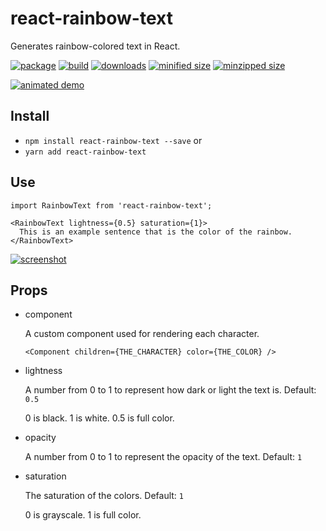 # react-rainbow-text
Generates rainbow-colored text in React.

[![package](https://img.shields.io/github/package-json/v/CharlesStover/react-rainbow-text.svg)](http://github.com/CharlesStover/react-rainbow-text/)
[![build](https://travis-ci.com/CharlesStover/react-rainbow-text.svg)](https://travis-ci.com/CharlesStover/react-rainbow-text/)
[![downloads](https://img.shields.io/npm/dt/react-rainbow-text.svg)](https://www.npmjs.com/package/react-rainbow-text)
[![minified size](https://img.shields.io/bundlephobia/min/react-rainbow-text.svg)](https://www.npmjs.com/package/react-rainbow-text)
[![minzipped size](https://img.shields.io/bundlephobia/minzip/react-rainbow-text.svg)](https://www.npmjs.com/package/react-rainbow-text)

[![animated demo](https://user-images.githubusercontent.com/343837/43996739-f59a8678-9d8e-11e8-80c3-8ebc115b144f.gif)](https://charlesstover.com/rainbow-text)

## Install
* `npm install react-rainbow-text --save` or
* `yarn add react-rainbow-text`

## Use
```JS
import RainbowText from 'react-rainbow-text';

<RainbowText lightness={0.5} saturation={1}>
  This is an example sentence that is the color of the rainbow.
</RainbowText>
```
[![screenshot](https://user-images.githubusercontent.com/343837/43996746-290d6ec6-9d8f-11e8-83ef-ba1edbaad6d2.png)](https://charlesstover.com/rainbow-text)

## Props

* component

  A custom component used for rendering each character.

  `<Component children={THE_CHARACTER} color={THE_COLOR} />`

* lightness

  A number from 0 to 1 to represent how dark or light the text is. Default: `0.5`

  0 is black.
  1 is white.
  0.5 is full color.

* opacity

  A number from 0 to 1 to represent the opacity of the text. Default: `1`

* saturation

  The saturation of the colors. Default: `1`

  0 is grayscale.
  1 is full color.
